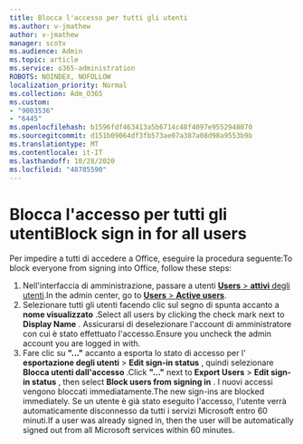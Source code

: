 ```yaml
---
title: Blocca l'accesso per tutti gli utenti
ms.author: v-jmathew
author: v-jmathew
manager: scotv
ms.audience: Admin
ms.topic: article
ms.service: o365-administration
ROBOTS: NOINDEX, NOFOLLOW
localization_priority: Normal
ms.collection: Adm_O365
ms.custom:
- "9003536"
- "6445"
ms.openlocfilehash: b1596fdf463413a5b6714c48f4097e9552948070
ms.sourcegitcommit: d151b09064df3fb573ae07a387a08d98a9553b9b
ms.translationtype: MT
ms.contentlocale: it-IT
ms.lasthandoff: 10/28/2020
ms.locfileid: "48785590"
---
```

# <a name="block-sign-in-for-all-users"></a><span data-ttu-id="72dc0-102">Blocca l'accesso per tutti gli utenti</span><span class="sxs-lookup"><span data-stu-id="72dc0-102">Block sign in for all users</span></span>

<span data-ttu-id="72dc0-103">Per impedire a tutti di accedere a Office, eseguire la procedura seguente:</span><span class="sxs-lookup"><span data-stu-id="72dc0-103">To block everyone from signing into Office, follow these steps:</span></span>

1. <span data-ttu-id="72dc0-104">Nell'interfaccia di amministrazione, passare a utenti [ **Users**  >  **attivi** degli utenti](https://admin.microsoft.com/Adminportal/Home?source=applauncher#/users).</span><span class="sxs-lookup"><span data-stu-id="72dc0-104">In the admin center, go to [**Users** > **Active users**](https://admin.microsoft.com/Adminportal/Home?source=applauncher#/users).</span></span>
2. <span data-ttu-id="72dc0-105">Selezionare tutti gli utenti facendo clic sul segno di spunta accanto a **nome visualizzato** .</span><span class="sxs-lookup"><span data-stu-id="72dc0-105">Select all users by clicking the check mark next to **Display Name** .</span></span> <span data-ttu-id="72dc0-106">Assicurarsi di deselezionare l'account di amministratore con cui è stato effettuato l'accesso.</span><span class="sxs-lookup"><span data-stu-id="72dc0-106">Ensure you uncheck the admin account you are logged in with.</span></span>
3. <span data-ttu-id="72dc0-107">Fare clic su **"..."** accanto a esporta lo stato di accesso per l' **esportazione degli utenti**  >  **Edit sign-in status** , quindi selezionare **Blocca utenti dall'accesso** .</span><span class="sxs-lookup"><span data-stu-id="72dc0-107">Click **"..."** next to **Export Users** > **Edit sign-in status** , then select **Block users from signing in** .</span></span> <span data-ttu-id="72dc0-108">I nuovi accessi vengono bloccati immediatamente.</span><span class="sxs-lookup"><span data-stu-id="72dc0-108">The new sign-ins are blocked immediately.</span></span> <span data-ttu-id="72dc0-109">Se un utente è già stato eseguito l'accesso, l'utente verrà automaticamente disconnesso da tutti i servizi Microsoft entro 60 minuti.</span><span class="sxs-lookup"><span data-stu-id="72dc0-109">If a user was already signed in, then the user will be automatically signed out from all Microsoft services within 60 minutes.</span></span>
